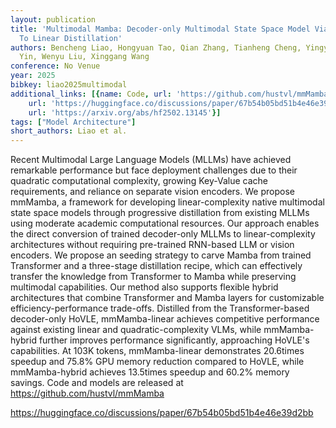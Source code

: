 ```yaml
---
layout: publication
title: 'Multimodal Mamba: Decoder-only Multimodal State Space Model Via Quadratic
  To Linear Distillation'
authors: Bencheng Liao, Hongyuan Tao, Qian Zhang, Tianheng Cheng, Yingyue Li, Haoran
  Yin, Wenyu Liu, Xinggang Wang
conference: No Venue
year: 2025
bibkey: liao2025multimodal
additional_links: [{name: Code, url: 'https://github.com/hustvl/mmMamba'}, {name: Code,
    url: 'https://huggingface.co/discussions/paper/67b54b05bd51b4e46e39d2bb'}, {name: Paper,
    url: 'https://arxiv.org/abs/hf2502.13145'}]
tags: ["Model Architecture"]
short_authors: Liao et al.
---
```

Recent Multimodal Large Language Models (MLLMs) have achieved remarkable performance but face deployment challenges due to their quadratic computational complexity, growing Key-Value cache requirements, and reliance on separate vision encoders. We propose mmMamba, a framework for developing linear-complexity native multimodal state space models through progressive distillation from existing MLLMs using moderate academic computational resources. Our approach enables the direct conversion of trained decoder-only MLLMs to linear-complexity architectures without requiring pre-trained RNN-based LLM or vision encoders. We propose an seeding strategy to carve Mamba from trained Transformer and a three-stage distillation recipe, which can effectively transfer the knowledge from Transformer to Mamba while preserving multimodal capabilities. Our method also supports flexible hybrid architectures that combine Transformer and Mamba layers for customizable efficiency-performance trade-offs. Distilled from the Transformer-based decoder-only HoVLE, mmMamba-linear achieves competitive performance against existing linear and quadratic-complexity VLMs, while mmMamba-hybrid further improves performance significantly, approaching HoVLE's capabilities. At 103K tokens, mmMamba-linear demonstrates 20.6times speedup and 75.8% GPU memory reduction compared to HoVLE, while mmMamba-hybrid achieves 13.5times speedup and 60.2% memory savings. Code and models are released at https://github.com/hustvl/mmMamba

https://huggingface.co/discussions/paper/67b54b05bd51b4e46e39d2bb